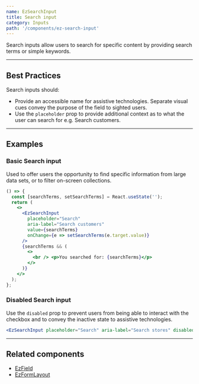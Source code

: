 ```yaml
---
name: EzSearchInput
title: Search input
category: Inputs
path: '/components/ez-search-input'
---
```


Search inputs allow users to search for specific content by providing search terms or simple keywords.

---

## Best Practices

Search inputs should:

- Provide an accessible name for assistive technologies. Separate visual cues convey the purpose of the field to sighted users.
- Use the `placeholder` prop to provide additional context as to what the user can search for e.g. Search customers.

---

## Examples

### Basic Search input

Used to offer users the opportunity to find specific information from large data sets, or to filter on-screen collections.

```jsx
() => {
  const [searchTerms, setSearchTerms] = React.useState('');
  return (
    <>
      <EzSearchInput
        placeholder="Search"
        aria-label="Search customers"
        value={searchTerms}
        onChange={e => setSearchTerms(e.target.value)}
      />
      {searchTerms && (
        <>
          <br /> <p>You searched for: {searchTerms}</p>
        </>
      )}
    </>
  );
};
```

### Disabled Search input

Use the `disabled` prop to prevent users from being able to interact with the checkbox and to convey the inactive state to assistive technologies.

```jsx
<EzSearchInput placeholder="Search" aria-label="Search stores" disabled />
```

---

## Related components

- [EzField](/components/ez-field)
- [EzFormLayout](/components/ez-form-layout)
